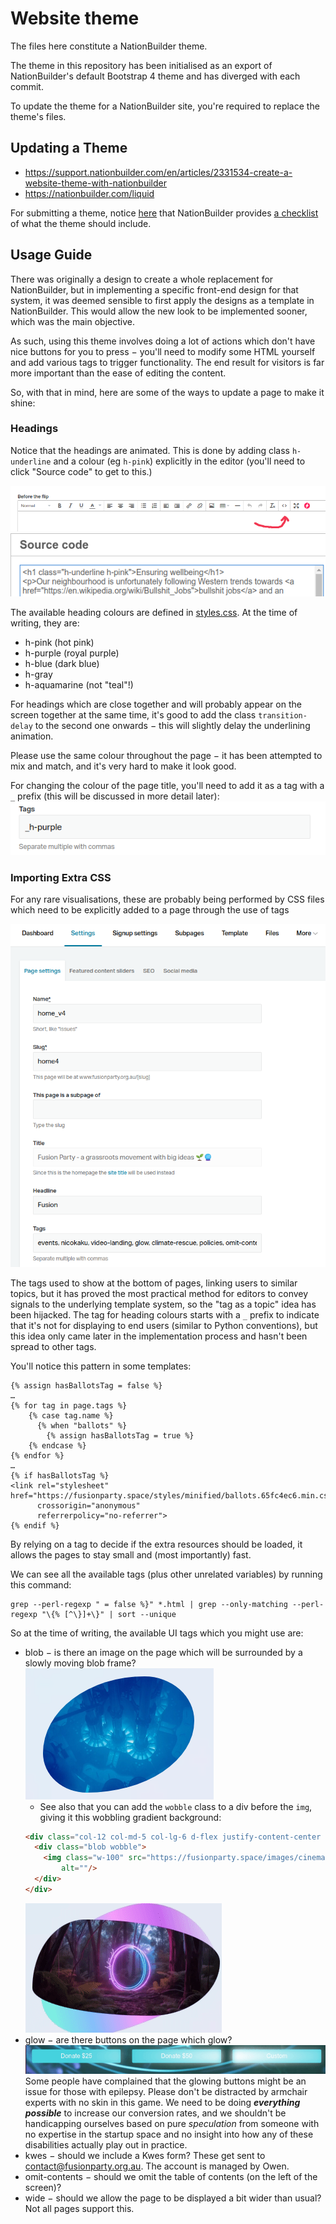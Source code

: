 # Website theme
The files here constitute a NationBuilder theme.

The theme in this repository has been initialised as an export of NationBuilder's default Bootstrap 4 theme and has diverged with each commit.

To update the theme for a NationBuilder site, you're required to replace the theme's files.

## Updating a Theme
* https://support.nationbuilder.com/en/articles/2331534-create-a-website-theme-with-nationbuilder
* https://nationbuilder.com/liquid

For submitting a theme, notice [here](https://themes.nationbuilder.com/submit_a_theme) that NationBuilder provides
[a checklist](https://docs.google.com/spreadsheets/d/1w1bapRzF5Y1HBbc9TypQJhAxcVD4rW7mj_5rbmnyNVk/edit#gid=0) of what the theme should include.

## Usage Guide
There was originally a design to create a whole replacement for NationBuilder, but in implementing a specific
front-end design for that system, it was deemed sensible to first apply the designs as a template in NationBuilder. This
would allow the new look to be implemented sooner, which was the main objective.

As such, using this theme involves doing a lot of actions which don't have nice buttons for you to press − you'll need
to modify some HTML yourself and add various tags to trigger functionality. The end result for visitors is far more
important than the ease of editing the content.

So, with that in mind, here are some of the ways to update a page to make it shine:

### Headings
Notice that the headings are animated. This is done by adding class `h-underline` and a colour (eg `h-pink`)
explicitly in the editor (you'll need to click "Source code" to get to this.)

![A screenshot showing the 'view source' button](./docs/view_source.png)
![A screen shot showing HTML](./docs/source_code.png)

The available heading colours are defined in [styles.css](./styles.css). At the time of writing, they are:
* h-pink (hot pink)
* h-purple (royal purple)
* h-blue (dark blue)
* h-gray
* h-aquamarine (not "teal"!)

For headings which are close together and will probably appear on the screen together at the same time, it's good to
add the class `transition-delay` to the second one onwards − this will slightly delay the underlining animation.

Please use the same colour throughout the page − it has been attempted to mix and match, and it's very hard to make it
look good.

For changing the colour of the page title, you'll need to add it as a tag with a `_` prefix (this will be discussed in 
more detail later):
![A tag with _h-purple](./docs/_h_tag.png)


### Importing Extra CSS
For any rare visualisations, these are probably being performed by CSS files which need to be explicitly added to a page
through the use of tags

![A screenshot showing settings and page tags](./docs/tags.png)

The tags used to show at the bottom of pages, linking users to similar topics, but it has proved the most practical
method for editors to convey signals to the underlying template system, so the "tag as a topic" idea has been hijacked.
The tag for heading colours starts with a `_` prefix to indicate that it's not for displaying to end users (similar to 
Python conventions), but this idea only came later in the implementation process and hasn't been spread to other tags.

You'll notice this pattern in some templates:
```liquid
{% assign hasBallotsTag = false %}
…
{% for tag in page.tags %}
    {% case tag.name %}
      {% when "ballots" %}
        {% assign hasBallotsTag = true %}
    {% endcase %}
{% endfor %}
…
{% if hasBallotsTag %}
<link rel="stylesheet" href="https://fusionparty.space/styles/minified/ballots.65fc4ec6.min.css"
      crossorigin="anonymous"
      referrerpolicy="no-referrer">
{% endif %}
```
By relying on a tag to decide if the extra resources should be loaded, it allows the pages to stay small and (most 
importantly) fast.

We can see all the available tags (plus other unrelated variables) by running this command:
```shell
grep --perl-regexp " = false %}" *.html | grep --only-matching --perl-regexp "\{% [^\}]+\}" | sort --unique
```
So at the time of writing, the available UI tags which you might use are:
* blob − is there an image on the page which will be surrounded by a slowly moving blob frame?
  ![](./docs/blob_nuclear.png)
  * See also that you can add the `wobble` class to a div before the `img`, giving it this wobbling gradient background:
  ```html
  <div class="col-12 col-md-5 col-lg-6 d-flex justify-content-center align-items-center blob-container">
    <div class="blob wobble">
      <img class="w-100" src="https://fusionparty.space/images/cinematic_portal_neon_forest_726.webp"
          alt=""/>
    </div>
  </div>
  ```
  ![](./docs/blob_wobble.gif)
* glow − are there buttons on the page which glow?
  ![](./docs/glowing_buttons.gif)
  Some people have complained that the glowing buttons might be an issue for those with epilepsy. Please don't be
  distracted by armchair experts with no skin in this game. We need to be doing **_everything possible_** to increase
  our conversion rates, and we shouldn't be handicapping ourselves based on pure _speculation_ from someone with no
  expertise in the startup space and no insight into how any of these disabilities actually play out in practice.
* kwes − should we include a Kwes form? These get sent to contact@fusionparty.org.au. The account is managed by Owen.
* omit-contents − should we omit the table of contents (on the left of the screen)?
* wide − should we allow the page to be displayed a bit wider than usual? Not all pages support this.
